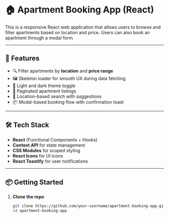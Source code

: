 # 🏠 Apartment Booking App (React)

This is a responsive React web application that allows users to browse and filter apartments based on location and price. Users can also book an apartment through a modal form.

---

## 🚀 Features

- 🔍 Filter apartments by **location** and **price range**
- 🖼 Skeleton loader for smooth UX during data fetching
- 🌙 Light and dark theme toggle
- 📄 Paginated apartment listings
- 📍 Location-based search with suggestions
- 📦 Modal-based booking flow with confirmation toast

---

## 🛠️ Tech Stack

- **React** (Functional Components + Hooks)
- **Context API** for state management
- **CSS Modules** for scoped styling
- **React Icons** for UI icons
- **React Toastify** for user notifications

---

## 📦 Getting Started

1. **Clone the repo**
   ```bash
   git clone https://github.com/your-username/apartment-booking-app.git
   cd apartment-booking-app
